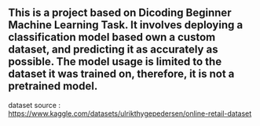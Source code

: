 
This is a project based on Dicoding Beginner Machine Learning Task. It involves deploying a classification model based own a custom dataset, and predicting it as accurately as possible. The model usage is limited to the dataset it was trained on, therefore, it is not a pretrained model.  
------
dataset source : https://www.kaggle.com/datasets/ulrikthygepedersen/online-retail-dataset
